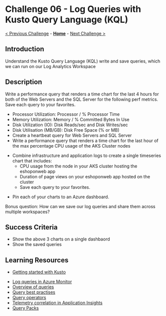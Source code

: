 # Challenge 06 - Log Queries with Kusto Query Language (KQL)

[< Previous Challenge](./Challenge-05.md) - **[Home](../README.md)** - [Next Challenge >](./Challenge-07.md)

## Introduction

Understand the Kusto Query Language (KQL) write and save queries, which we can run on our Log Analytics Workspace

## Description

Write a performance query that renders a time chart for the last 4 hours for both of the Web Servers and the SQL Server for the following perf metrics. Save each query to your favorites.
* Processor Utilization: Processor / % Processor Time
* Memory Utilization: Memory / % Committed Bytes In Use
* Disk Utilization (IO): Disk Reads/sec and Disk Writes/sec
* Disk Utilisation (MB/GB): Disk Free Space (% or MB)
* Create a heartbeat query for Web Servers and SQL Server
* Write a performance query that renders a time chart for the last hour of the max percentage CPU usage of the AKS Cluster nodes
- Combine infrastructure and application logs to create a single timeseries chart that includes:
  - CPU usage from the node in your AKS cluster hosting the eshoponweb app
  - Duration of page views on your eshoponweb app hosted on the cluster
  - Save each query to your favorites.
* Pin each of your charts to an Azure dashboard.

Bonus question:
How can we save our log queries and share them across multiple workspaces?

## Success Criteria
- Show the above 3 charts on a single dashbaord
- Show the saved queries

## Learning Resources
- [Getting started with Kusto](https://docs.microsoft.com/en-us/azure/data-explorer/kusto/concepts/)
* [Log queries in Azure Monitor](https://docs.microsoft.com/en-us/azure/azure-monitor/logs/log-query-overview)
* [Overview of queries](https://docs.microsoft.com/en-us/azure/data-explorer/kusto/query/)
* [Query best practises](https://docs.microsoft.com/en-us/azure/data-explorer/kusto/query/best-practices)
* [Query operators](https://docs.microsoft.com/en-us/azure/data-explorer/kusto/query/queries)
* [Telemetry correlation in Application Insights](https://docs.microsoft.com/en-us/azure/azure-monitor/app/correlation)
* [Query Packs](https://learn.microsoft.com/en-us/azure/azure-monitor/logs/query-packs)
